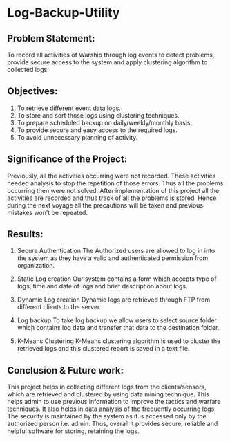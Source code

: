 # Log-Backup-Utility

## Problem Statement: 
To record all activities of Warship through log events to detect problems, provide secure access to the system and apply clustering algorithm to collected logs.


## Objectives:
1.	To retrieve different event data logs.
2.	To store and sort those logs using clustering techniques.
3.	To prepare scheduled backup on daily/weekly/monthly basis.
4.	To provide secure and easy access to the required logs.
5.	To avoid unnecessary planning of activity.


## Significance of the Project:
Previously, all the activities occurring were not recorded. These activities needed analysis to stop the repetition of those errors. Thus all the problems occurring then were not solved. After implementation of this project all the activities are recorded and thus track of all the problems is stored. Hence during the next voyage all the precautions will be taken and previous mistakes won’t be repeated.

## Results:
1.	Secure Authentication
      The Authorized users are allowed to log in into the system as they have a valid and authenticated permission from organization.

2.	Static Log creation
       Our system contains a form which accepts type of logs, time and date of logs and brief description about logs.

3.	Dynamic Log creation
        Dynamic logs are retrieved through FTP from different clients to the server. 

4.	Log backup
        To take log backup we allow users to select source folder which contains log data and transfer that data to the destination folder.

5.	K-Means Clustering
        K-Means clustering algorithm is used to cluster the retrieved logs and this clustered report is saved in a text file.

## Conclusion & Future work:
This project helps in collecting different logs from the clients/sensors, which are retrieved and clustered by using data mining technique. This helps admin to use previous information to improve the tactics and warfare techniques. It also helps in data analysis of the frequently occurring logs. The security is maintained by the system as it is accessed only by the authorized person i.e. admin. Thus, overall it provides secure, reliable and helpful software for storing, retaining the logs. 
